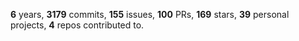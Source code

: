 **6** years, **3179** commits, **155** issues, **100** PRs, **169** stars, **39** personal projects, **4** repos contributed to.
